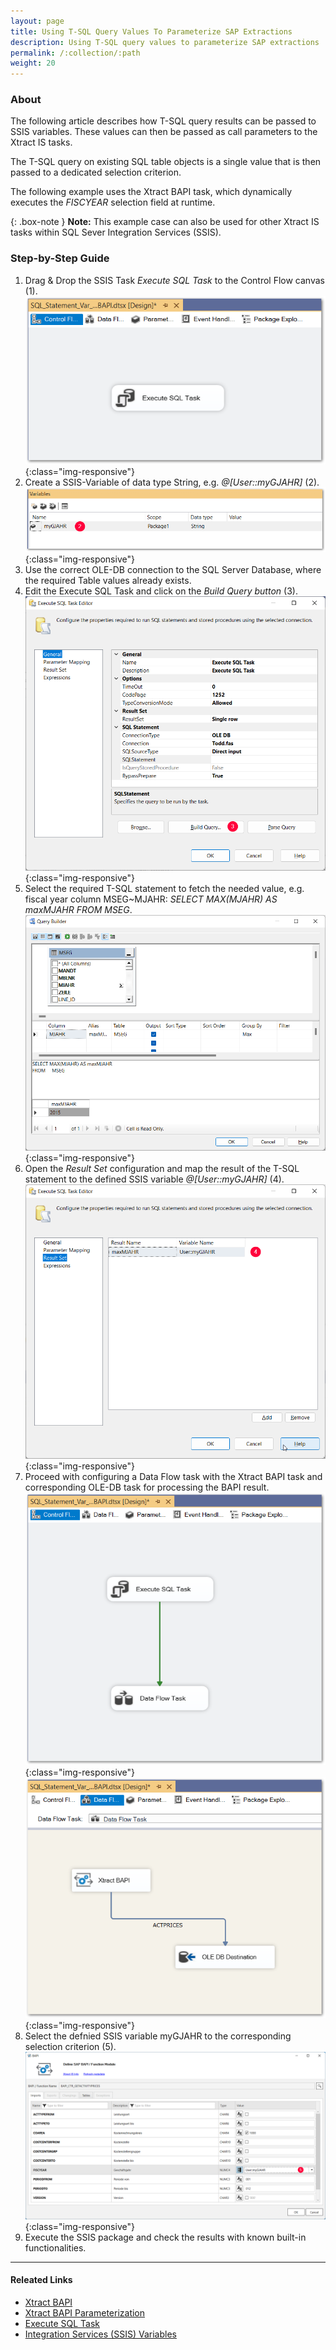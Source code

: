 ```yaml
---
layout: page
title: Using T-SQL Query Values To Parameterize SAP Extractions
description: Using T-SQL query values to parameterize SAP extractions 
permalink: /:collection/:path
weight: 20
---
```

### About

The following article describes how T-SQL query results can be passed to SSIS variables. These values can then be passed as call parameters to the Xtract IS tasks. 

The T-SQL query on existing SQL table objects is a single value that is then passed to a dedicated selection criterion. 

The following example uses the Xtract BAPI task, which dynamically executes the *FISCYEAR* selection field at runtime. 

{: .box-note }
**Note:**  This example case can also be used for other Xtract IS tasks within SQL Sever Integration Services (SSIS).

### Step-by-Step Guide

1. Drag & Drop the SSIS Task *Execute SQL Task* to the Control Flow canvas (1).
![Execute SQL Task - Control Flow](/img/contents/xis/control-flow-execute-sql-task.png){:class="img-responsive"}
2. Create a SSIS-Variable of data type String, e.g. *@[User::myGJAHR]* (2).
![Execute SQL Task - Control Flow](/img/contents/xis/ssis-variable-myGJAHR.png){:class="img-responsive"}
3. Use the correct OLE-DB connection to the SQL Server Database, where the required Table values already exists.
4. Edit the Execute SQL Task and click on the *Build Query button* (3).
![Execute SQL Task - Control Flow](/img/contents/xis/build-query-button.png){:class="img-responsive"}
5. Select the required T-SQL statement to fetch the needed value, e.g. fiscal year column MSEG~MJAHR: *SELECT MAX(MJAHR) AS maxMJAHR FROM MSEG*.
![Execute SQL Task - Control Flow](/img/contents/xis/query-builder.png){:class="img-responsive"}
6. Open the *Result Set* configuration and map the result of the T-SQL statement to the defined SSIS variable *@[User::myGJAHR]* (4).
![Execute SQL Task - Control Flow](/img/contents/xis/result-set-configuration.png){:class="img-responsive"}
7. Proceed with configuring a Data Flow task with the Xtract BAPI task and corresponding OLE-DB task for processing the BAPI result.
![Execute SQL Task - Control Flow](/img/contents/xis/data-flow-task.png){:class="img-responsive"}
![Execute SQL Task - Control Flow](/img/contents/xis/data-flow-task-xtract-BAPI.png){:class="img-responsive"}
8. Select the defnied SSIS variable myGJAHR to the corresponding selection criterion (5).
![Execute SQL Task - Control Flow](/img/contents/xis/BAPI-task-selection-criterion.png){:class="img-responsive"}
9. Execute the SSIS package and check the results with known built-in functionalities.

****
#### Releated Links
- [Xtract BAPI](https://help.theobald-software.com/en/xtract-is/bapi)
- [Xtract BAPI Parameterization](https://help.theobald-software.com/en/xtract-is/bapi/parameters)
- [Execute SQL Task](https://learn.microsoft.com/en-us/sql/integration-services/control-flow/execute-sql-task?view=sql-server-ver16)
- [Integration Services (SSIS) Variables](https://learn.microsoft.com/en-us/sql/integration-services/integration-services-ssis-variables?view=sql-server-ver16)
